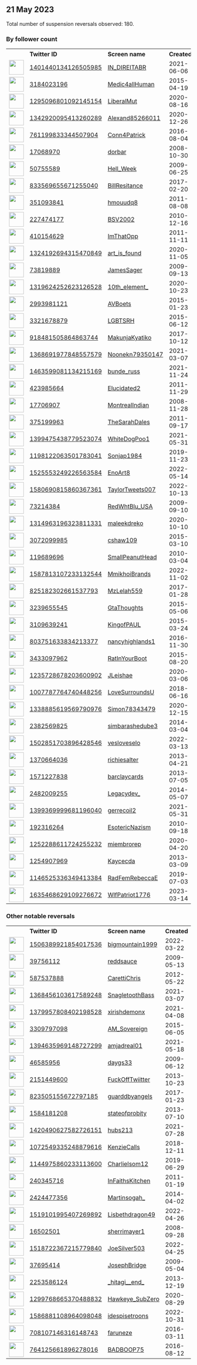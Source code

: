 
## 21 May 2023
Total number of suspension reversals observed: 180.

### By follower count
<table><tr><th></th><th align="left">Twitter ID</th><th align="left">Screen name</th>
<th align="left">Created</th><th align="left">Status</th><th align="left">Suspended</th><th align="left">Followers</th>
<tr><td><a href="https://pbs.twimg.com/profile_images/1659375692222431232/EMcedTbE_normal.jpg"><img src="https://pbs.twimg.com/profile_images/1659375692222431232/EMcedTbE_normal.jpg" width="40px" height="40px" align="center"/></a></td><td><a href="https://twitter.com/intent/user?user_id=1401440134126505985">1401440134126505985</a></td><td><a href="https://twitter.com/IN_DIREITABR">IN_DIREITABR</a></td><td>2021-06-06</td><td align="center"></td><td>2022-12-02</td><td>29790</td></tr>
<tr><td><a href="https://pbs.twimg.com/profile_images/1491519402336002060/8xxFxL4g_normal.jpg"><img src="https://pbs.twimg.com/profile_images/1491519402336002060/8xxFxL4g_normal.jpg" width="40px" height="40px" align="center"/></a></td><td><a href="https://twitter.com/intent/user?user_id=3184023196">3184023196</a></td><td><a href="https://twitter.com/Medic4allHuman">Medic4allHuman</a></td><td>2015-04-19</td><td align="center"></td><td>2022-07-17</td><td>26201</td></tr>
<tr><td><a href="https://pbs.twimg.com/profile_images/1662915145335537667/y8PkBFjq_normal.jpg"><img src="https://pbs.twimg.com/profile_images/1662915145335537667/y8PkBFjq_normal.jpg" width="40px" height="40px" align="center"/></a></td><td><a href="https://twitter.com/intent/user?user_id=1295096801092145154">1295096801092145154</a></td><td><a href="https://twitter.com/LiberalMut">LiberalMut</a></td><td>2020-08-16</td><td align="center"></td><td>2023-05-19</td><td>22309</td></tr>
<tr><td><a href="https://pbs.twimg.com/profile_images/1567966112427479042/c_5TC_IV_normal.jpg"><img src="https://pbs.twimg.com/profile_images/1567966112427479042/c_5TC_IV_normal.jpg" width="40px" height="40px" align="center"/></a></td><td><a href="https://twitter.com/intent/user?user_id=1342920095413260289">1342920095413260289</a></td><td><a href="https://twitter.com/Alexand85266011">Alexand85266011</a></td><td>2020-12-26</td><td align="center"></td><td>2023-05-12</td><td>7256</td></tr>
<tr><td><a href="https://pbs.twimg.com/profile_images/1551104298926440454/Fwh48mF0_normal.jpg"><img src="https://pbs.twimg.com/profile_images/1551104298926440454/Fwh48mF0_normal.jpg" width="40px" height="40px" align="center"/></a></td><td><a href="https://twitter.com/intent/user?user_id=761199833344507904">761199833344507904</a></td><td><a href="https://twitter.com/Conn4Patrick">Conn4Patrick</a></td><td>2016-08-04</td><td align="center"></td><td>2022-12-08</td><td>6357</td></tr>
<tr><td><a href="https://pbs.twimg.com/profile_images/1664038543994265600/gVN-jXJG_normal.jpg"><img src="https://pbs.twimg.com/profile_images/1664038543994265600/gVN-jXJG_normal.jpg" width="40px" height="40px" align="center"/></a></td><td><a href="https://twitter.com/intent/user?user_id=17068970">17068970</a></td><td><a href="https://twitter.com/dorbar">dorbar</a></td><td>2008-10-30</td><td align="center"></td><td></td><td>6244</td></tr>
<tr><td><a href="https://pbs.twimg.com/profile_images/1660756545037107200/ZDywjxMB_normal.jpg"><img src="https://pbs.twimg.com/profile_images/1660756545037107200/ZDywjxMB_normal.jpg" width="40px" height="40px" align="center"/></a></td><td><a href="https://twitter.com/intent/user?user_id=50755589">50755589</a></td><td><a href="https://twitter.com/Hell_Week">Hell_Week</a></td><td>2009-06-25</td><td align="center"></td><td></td><td>5591</td></tr>
<tr><td><a href="https://pbs.twimg.com/profile_images/1660820980950876164/LfCJdPOI_normal.jpg"><img src="https://pbs.twimg.com/profile_images/1660820980950876164/LfCJdPOI_normal.jpg" width="40px" height="40px" align="center"/></a></td><td><a href="https://twitter.com/intent/user?user_id=833569655671255040">833569655671255040</a></td><td><a href="https://twitter.com/BillResitance">BillResitance</a></td><td>2017-02-20</td><td align="center"></td><td></td><td>5299</td></tr>
<tr><td><a href="https://pbs.twimg.com/profile_images/1660323721964404736/tGRSOQdg_normal.jpg"><img src="https://pbs.twimg.com/profile_images/1660323721964404736/tGRSOQdg_normal.jpg" width="40px" height="40px" align="center"/></a></td><td><a href="https://twitter.com/intent/user?user_id=351093841">351093841</a></td><td><a href="https://twitter.com/hmouudq8">hmouudq8</a></td><td>2011-08-08</td><td align="center"></td><td>2022-08-26</td><td>4900</td></tr>
<tr><td><a href="https://pbs.twimg.com/profile_images/1662642172108369921/c3hrFLy9_normal.jpg"><img src="https://pbs.twimg.com/profile_images/1662642172108369921/c3hrFLy9_normal.jpg" width="40px" height="40px" align="center"/></a></td><td><a href="https://twitter.com/intent/user?user_id=227474177">227474177</a></td><td><a href="https://twitter.com/BSV2002">BSV2002</a></td><td>2010-12-16</td><td align="center"></td><td></td><td>4613</td></tr>
<tr><td><a href="https://pbs.twimg.com/profile_images/1663661043128647683/eUY3DXrF_normal.jpg"><img src="https://pbs.twimg.com/profile_images/1663661043128647683/eUY3DXrF_normal.jpg" width="40px" height="40px" align="center"/></a></td><td><a href="https://twitter.com/intent/user?user_id=410154629">410154629</a></td><td><a href="https://twitter.com/ImThatOpp">ImThatOpp</a></td><td>2011-11-11</td><td align="center"></td><td></td><td>4204</td></tr>
<tr><td><a href="https://pbs.twimg.com/profile_images/1424600602059972608/7Q0Br5Qv_normal.jpg"><img src="https://pbs.twimg.com/profile_images/1424600602059972608/7Q0Br5Qv_normal.jpg" width="40px" height="40px" align="center"/></a></td><td><a href="https://twitter.com/intent/user?user_id=1324192694315470849">1324192694315470849</a></td><td><a href="https://twitter.com/art_is_found">art_is_found</a></td><td>2020-11-05</td><td align="center"></td><td></td><td>3674</td></tr>
<tr><td><a href="https://pbs.twimg.com/profile_images/1436464375632732170/ZEEMnd8K_normal.jpg"><img src="https://pbs.twimg.com/profile_images/1436464375632732170/ZEEMnd8K_normal.jpg" width="40px" height="40px" align="center"/></a></td><td><a href="https://twitter.com/intent/user?user_id=73819889">73819889</a></td><td><a href="https://twitter.com/JamesSager">JamesSager</a></td><td>2009-09-13</td><td align="center"></td><td>2022-06-05</td><td>3404</td></tr>
<tr><td><a href="https://pbs.twimg.com/profile_images/1660998007242862601/0pPga2nH_normal.jpg"><img src="https://pbs.twimg.com/profile_images/1660998007242862601/0pPga2nH_normal.jpg" width="40px" height="40px" align="center"/></a></td><td><a href="https://twitter.com/intent/user?user_id=1319624252623126528">1319624252623126528</a></td><td><a href="https://twitter.com/10th_element_">10th_element_</a></td><td>2020-10-23</td><td align="center"></td><td>2022-03-15</td><td>3397</td></tr>
<tr><td><a href="https://pbs.twimg.com/profile_images/1481354579665166341/xlybS-XP_normal.jpg"><img src="https://pbs.twimg.com/profile_images/1481354579665166341/xlybS-XP_normal.jpg" width="40px" height="40px" align="center"/></a></td><td><a href="https://twitter.com/intent/user?user_id=2993981121">2993981121</a></td><td><a href="https://twitter.com/AVBoets">AVBoets</a></td><td>2015-01-23</td><td align="center"></td><td>2022-09-10</td><td>2854</td></tr>
<tr><td><a href="https://pbs.twimg.com/profile_images/1536833606848593923/S_cM9VLt_normal.jpg"><img src="https://pbs.twimg.com/profile_images/1536833606848593923/S_cM9VLt_normal.jpg" width="40px" height="40px" align="center"/></a></td><td><a href="https://twitter.com/intent/user?user_id=3321678879">3321678879</a></td><td><a href="https://twitter.com/LGBTSRH">LGBTSRH</a></td><td>2015-06-12</td><td align="center">🔒</td><td>2022-11-13</td><td>2854</td></tr>
<tr><td><a href="https://pbs.twimg.com/profile_images/1517894131275685889/55K9YuWq_normal.jpg"><img src="https://pbs.twimg.com/profile_images/1517894131275685889/55K9YuWq_normal.jpg" width="40px" height="40px" align="center"/></a></td><td><a href="https://twitter.com/intent/user?user_id=918481505864863744">918481505864863744</a></td><td><a href="https://twitter.com/MakunjaKyatiko">MakunjaKyatiko</a></td><td>2017-10-12</td><td align="center"></td><td>2023-05-11</td><td>2558</td></tr>
<tr><td><a href="https://pbs.twimg.com/profile_images/1645945541333856258/wIRe4_u__normal.jpg"><img src="https://pbs.twimg.com/profile_images/1645945541333856258/wIRe4_u__normal.jpg" width="40px" height="40px" align="center"/></a></td><td><a href="https://twitter.com/intent/user?user_id=1368691977848557579">1368691977848557579</a></td><td><a href="https://twitter.com/Noonekn79350147">Noonekn79350147</a></td><td>2021-03-07</td><td align="center"></td><td>2023-04-19</td><td>2485</td></tr>
<tr><td><a href="https://pbs.twimg.com/profile_images/1661552194594783234/1SqD9kJl_normal.jpg"><img src="https://pbs.twimg.com/profile_images/1661552194594783234/1SqD9kJl_normal.jpg" width="40px" height="40px" align="center"/></a></td><td><a href="https://twitter.com/intent/user?user_id=1463599081134215169">1463599081134215169</a></td><td><a href="https://twitter.com/bunde_russ">bunde_russ</a></td><td>2021-11-24</td><td align="center">🚫</td><td>2023-05-12</td><td>2235</td></tr>
<tr><td><a href="https://pbs.twimg.com/profile_images/1659583411584106502/PYAClgbx_normal.jpg"><img src="https://pbs.twimg.com/profile_images/1659583411584106502/PYAClgbx_normal.jpg" width="40px" height="40px" align="center"/></a></td><td><a href="https://twitter.com/intent/user?user_id=423985664">423985664</a></td><td><a href="https://twitter.com/Elucidated2">Elucidated2</a></td><td>2011-11-29</td><td align="center"></td><td></td><td>2170</td></tr>
<tr><td><a href="https://pbs.twimg.com/profile_images/725424233346519041/QqirJsPc_normal.jpg"><img src="https://pbs.twimg.com/profile_images/725424233346519041/QqirJsPc_normal.jpg" width="40px" height="40px" align="center"/></a></td><td><a href="https://twitter.com/intent/user?user_id=17706907">17706907</a></td><td><a href="https://twitter.com/MontrealIndian">MontrealIndian</a></td><td>2008-11-28</td><td align="center"></td><td>2022-12-13</td><td>2117</td></tr>
<tr><td><a href="https://pbs.twimg.com/profile_images/1416510239181099010/ejo55Yq-_normal.jpg"><img src="https://pbs.twimg.com/profile_images/1416510239181099010/ejo55Yq-_normal.jpg" width="40px" height="40px" align="center"/></a></td><td><a href="https://twitter.com/intent/user?user_id=375199963">375199963</a></td><td><a href="https://twitter.com/TheSarahDales">TheSarahDales</a></td><td>2011-09-17</td><td align="center"></td><td>2022-12-13</td><td>2113</td></tr>
<tr><td><a href="https://pbs.twimg.com/profile_images/1561491804687458304/Elp6s_lA_normal.jpg"><img src="https://pbs.twimg.com/profile_images/1561491804687458304/Elp6s_lA_normal.jpg" width="40px" height="40px" align="center"/></a></td><td><a href="https://twitter.com/intent/user?user_id=1399475438779523074">1399475438779523074</a></td><td><a href="https://twitter.com/WhiteDogPoo1">WhiteDogPoo1</a></td><td>2021-05-31</td><td align="center"></td><td>2022-09-08</td><td>2111</td></tr>
<tr><td><a href="https://pbs.twimg.com/profile_images/1659723198387351554/tT_CTsYt_normal.jpg"><img src="https://pbs.twimg.com/profile_images/1659723198387351554/tT_CTsYt_normal.jpg" width="40px" height="40px" align="center"/></a></td><td><a href="https://twitter.com/intent/user?user_id=1198122063501783041">1198122063501783041</a></td><td><a href="https://twitter.com/Sonjap1984">Sonjap1984</a></td><td>2019-11-23</td><td align="center"></td><td>2022-09-10</td><td>2094</td></tr>
<tr><td><a href="https://pbs.twimg.com/profile_images/1609336312644919296/ektB8ut__normal.jpg"><img src="https://pbs.twimg.com/profile_images/1609336312644919296/ektB8ut__normal.jpg" width="40px" height="40px" align="center"/></a></td><td><a href="https://twitter.com/intent/user?user_id=1525553249226563584">1525553249226563584</a></td><td><a href="https://twitter.com/EnoArt8">EnoArt8</a></td><td>2022-05-14</td><td align="center"></td><td>2023-01-21</td><td>2068</td></tr>
<tr><td><a href="https://pbs.twimg.com/profile_images/1660153844356251649/QXD4CXa3_normal.jpg"><img src="https://pbs.twimg.com/profile_images/1660153844356251649/QXD4CXa3_normal.jpg" width="40px" height="40px" align="center"/></a></td><td><a href="https://twitter.com/intent/user?user_id=1580690815860367361">1580690815860367361</a></td><td><a href="https://twitter.com/TaylorTweets007">TaylorTweets007</a></td><td>2022-10-13</td><td align="center"></td><td>2023-04-24</td><td>1881</td></tr>
<tr><td><a href="https://pbs.twimg.com/profile_images/882227731475419138/lTNn76cu_normal.jpg"><img src="https://pbs.twimg.com/profile_images/882227731475419138/lTNn76cu_normal.jpg" width="40px" height="40px" align="center"/></a></td><td><a href="https://twitter.com/intent/user?user_id=73214384">73214384</a></td><td><a href="https://twitter.com/RedWhtBlu_USA">RedWhtBlu_USA</a></td><td>2009-09-10</td><td align="center"></td><td></td><td>1696</td></tr>
<tr><td><a href="https://pbs.twimg.com/profile_images/1451346591479119876/jJSm-YhW_normal.jpg"><img src="https://pbs.twimg.com/profile_images/1451346591479119876/jJSm-YhW_normal.jpg" width="40px" height="40px" align="center"/></a></td><td><a href="https://twitter.com/intent/user?user_id=1314963196323811331">1314963196323811331</a></td><td><a href="https://twitter.com/maleekdreko">maleekdreko</a></td><td>2020-10-10</td><td align="center"></td><td>2022-09-18</td><td>1533</td></tr>
<tr><td><a href="https://pbs.twimg.com/profile_images/1207864699477344256/2QuhY4kJ_normal.jpg"><img src="https://pbs.twimg.com/profile_images/1207864699477344256/2QuhY4kJ_normal.jpg" width="40px" height="40px" align="center"/></a></td><td><a href="https://twitter.com/intent/user?user_id=3072099985">3072099985</a></td><td><a href="https://twitter.com/cshaw109">cshaw109</a></td><td>2015-03-10</td><td align="center"></td><td></td><td>1507</td></tr>
<tr><td><a href="https://pbs.twimg.com/profile_images/1652644888603770882/PzgAgqpO_normal.jpg"><img src="https://pbs.twimg.com/profile_images/1652644888603770882/PzgAgqpO_normal.jpg" width="40px" height="40px" align="center"/></a></td><td><a href="https://twitter.com/intent/user?user_id=119689696">119689696</a></td><td><a href="https://twitter.com/SmallPeanutHead">SmallPeanutHead</a></td><td>2010-03-04</td><td align="center"></td><td>2023-03-31</td><td>1505</td></tr>
<tr><td><a href="https://pbs.twimg.com/profile_images/1587814640859467776/FXJTvVAm_normal.jpg"><img src="https://pbs.twimg.com/profile_images/1587814640859467776/FXJTvVAm_normal.jpg" width="40px" height="40px" align="center"/></a></td><td><a href="https://twitter.com/intent/user?user_id=1587813107233132544">1587813107233132544</a></td><td><a href="https://twitter.com/MmikhoiBrands">MmikhoiBrands</a></td><td>2022-11-02</td><td align="center"></td><td>2023-05-03</td><td>1498</td></tr>
<tr><td><a href="https://pbs.twimg.com/profile_images/1394180330735620096/2c5GWSyx_normal.jpg"><img src="https://pbs.twimg.com/profile_images/1394180330735620096/2c5GWSyx_normal.jpg" width="40px" height="40px" align="center"/></a></td><td><a href="https://twitter.com/intent/user?user_id=825182302661537793">825182302661537793</a></td><td><a href="https://twitter.com/MzLelah559">MzLelah559</a></td><td>2017-01-28</td><td align="center"></td><td>2023-05-09</td><td>1400</td></tr>
<tr><td><a href="https://pbs.twimg.com/profile_images/843620031204417537/F70zup1J_normal.jpg"><img src="https://pbs.twimg.com/profile_images/843620031204417537/F70zup1J_normal.jpg" width="40px" height="40px" align="center"/></a></td><td><a href="https://twitter.com/intent/user?user_id=3239655545">3239655545</a></td><td><a href="https://twitter.com/GtaThoughts">GtaThoughts</a></td><td>2015-05-06</td><td align="center"></td><td></td><td>1389</td></tr>
<tr><td><a href="https://pbs.twimg.com/profile_images/1662106885267378179/Y5rlidPn_normal.jpg"><img src="https://pbs.twimg.com/profile_images/1662106885267378179/Y5rlidPn_normal.jpg" width="40px" height="40px" align="center"/></a></td><td><a href="https://twitter.com/intent/user?user_id=3109639241">3109639241</a></td><td><a href="https://twitter.com/KingofPAUL">KingofPAUL</a></td><td>2015-03-24</td><td align="center"></td><td></td><td>1274</td></tr>
<tr><td><a href="https://pbs.twimg.com/profile_images/1662146123258265600/HsmtAGTZ_normal.jpg"><img src="https://pbs.twimg.com/profile_images/1662146123258265600/HsmtAGTZ_normal.jpg" width="40px" height="40px" align="center"/></a></td><td><a href="https://twitter.com/intent/user?user_id=803751633834213377">803751633834213377</a></td><td><a href="https://twitter.com/nancyhighlands1">nancyhighlands1</a></td><td>2016-11-30</td><td align="center"></td><td></td><td>1219</td></tr>
<tr><td><a href="https://pbs.twimg.com/profile_images/1142034107507101696/TPamTSNp_normal.png"><img src="https://pbs.twimg.com/profile_images/1142034107507101696/TPamTSNp_normal.png" width="40px" height="40px" align="center"/></a></td><td><a href="https://twitter.com/intent/user?user_id=3433097962">3433097962</a></td><td><a href="https://twitter.com/RatInYourBoot">RatInYourBoot</a></td><td>2015-08-20</td><td align="center"></td><td></td><td>1215</td></tr>
<tr><td><a href="https://pbs.twimg.com/profile_images/1660690682955087874/krQwhlr9_normal.jpg"><img src="https://pbs.twimg.com/profile_images/1660690682955087874/krQwhlr9_normal.jpg" width="40px" height="40px" align="center"/></a></td><td><a href="https://twitter.com/intent/user?user_id=1235728678203600902">1235728678203600902</a></td><td><a href="https://twitter.com/JLeishae">JLeishae</a></td><td>2020-03-06</td><td align="center"></td><td>2022-07-09</td><td>1179</td></tr>
<tr><td><a href="https://pbs.twimg.com/profile_images/1339539689733283846/bvSYDV6U_normal.jpg"><img src="https://pbs.twimg.com/profile_images/1339539689733283846/bvSYDV6U_normal.jpg" width="40px" height="40px" align="center"/></a></td><td><a href="https://twitter.com/intent/user?user_id=1007787764740448256">1007787764740448256</a></td><td><a href="https://twitter.com/LoveSurroundsU">LoveSurroundsU</a></td><td>2018-06-16</td><td align="center">🔒</td><td></td><td>1174</td></tr>
<tr><td><a href="https://pbs.twimg.com/profile_images/1343852675742490624/zZk1KHO0_normal.jpg"><img src="https://pbs.twimg.com/profile_images/1343852675742490624/zZk1KHO0_normal.jpg" width="40px" height="40px" align="center"/></a></td><td><a href="https://twitter.com/intent/user?user_id=1338885619569790976">1338885619569790976</a></td><td><a href="https://twitter.com/Simon78343479">Simon78343479</a></td><td>2020-12-15</td><td align="center"></td><td>2023-05-12</td><td>1055</td></tr>
<tr><td><a href="https://pbs.twimg.com/profile_images/1605150807053172739/AsMTuUGF_normal.jpg"><img src="https://pbs.twimg.com/profile_images/1605150807053172739/AsMTuUGF_normal.jpg" width="40px" height="40px" align="center"/></a></td><td><a href="https://twitter.com/intent/user?user_id=2382569825">2382569825</a></td><td><a href="https://twitter.com/simbarashedube3">simbarashedube3</a></td><td>2014-03-04</td><td align="center"></td><td>2023-03-20</td><td>1047</td></tr>
<tr><td><a href="https://pbs.twimg.com/profile_images/1502851965482680327/46uKWFVt_normal.jpg"><img src="https://pbs.twimg.com/profile_images/1502851965482680327/46uKWFVt_normal.jpg" width="40px" height="40px" align="center"/></a></td><td><a href="https://twitter.com/intent/user?user_id=1502851703896428546">1502851703896428546</a></td><td><a href="https://twitter.com/vesloveselo">vesloveselo</a></td><td>2022-03-13</td><td align="center"></td><td>2022-08-17</td><td>1043</td></tr>
<tr><td><a href="https://pbs.twimg.com/profile_images/514794251926781952/GqUCQlcj_normal.jpeg"><img src="https://pbs.twimg.com/profile_images/514794251926781952/GqUCQlcj_normal.jpeg" width="40px" height="40px" align="center"/></a></td><td><a href="https://twitter.com/intent/user?user_id=1370664036">1370664036</a></td><td><a href="https://twitter.com/richiesalter">richiesalter</a></td><td>2013-04-21</td><td align="center"></td><td></td><td>978</td></tr>
<tr><td><a href="https://pbs.twimg.com/profile_images/1017104263007391750/pO8beI2k_normal.jpg"><img src="https://pbs.twimg.com/profile_images/1017104263007391750/pO8beI2k_normal.jpg" width="40px" height="40px" align="center"/></a></td><td><a href="https://twitter.com/intent/user?user_id=1571227838">1571227838</a></td><td><a href="https://twitter.com/barclaycards">barclaycards</a></td><td>2013-07-05</td><td align="center"></td><td></td><td>957</td></tr>
<tr><td><a href="https://pbs.twimg.com/profile_images/1064449560960032770/wyA1e9pW_normal.jpg"><img src="https://pbs.twimg.com/profile_images/1064449560960032770/wyA1e9pW_normal.jpg" width="40px" height="40px" align="center"/></a></td><td><a href="https://twitter.com/intent/user?user_id=2482009255">2482009255</a></td><td><a href="https://twitter.com/Legacydev_">Legacydev_</a></td><td>2014-05-07</td><td align="center"></td><td></td><td>941</td></tr>
<tr><td><a href="https://abs.twimg.com/sticky/default_profile_images/default_profile_normal.png"><img src="https://abs.twimg.com/sticky/default_profile_images/default_profile_normal.png" width="40px" height="40px" align="center"/></a></td><td><a href="https://twitter.com/intent/user?user_id=1399369999681196040">1399369999681196040</a></td><td><a href="https://twitter.com/gerrecoil2">gerrecoil2</a></td><td>2021-05-31</td><td align="center"></td><td>2022-09-28</td><td>938</td></tr>
<tr><td><a href="https://pbs.twimg.com/profile_images/1661866271011672064/vIEeGSo4_normal.jpg"><img src="https://pbs.twimg.com/profile_images/1661866271011672064/vIEeGSo4_normal.jpg" width="40px" height="40px" align="center"/></a></td><td><a href="https://twitter.com/intent/user?user_id=192316264">192316264</a></td><td><a href="https://twitter.com/EsotericNazism">EsotericNazism</a></td><td>2010-09-18</td><td align="center"></td><td>2023-05-20</td><td>889</td></tr>
<tr><td><a href="https://pbs.twimg.com/profile_images/1252290980398747650/HT7Ifxll_normal.jpg"><img src="https://pbs.twimg.com/profile_images/1252290980398747650/HT7Ifxll_normal.jpg" width="40px" height="40px" align="center"/></a></td><td><a href="https://twitter.com/intent/user?user_id=1252288611724255232">1252288611724255232</a></td><td><a href="https://twitter.com/miembrorep">miembrorep</a></td><td>2020-04-20</td><td align="center"></td><td>2022-05-19</td><td>834</td></tr>
<tr><td><a href="https://pbs.twimg.com/profile_images/3358455919/e01f7bdb2e12e91cb0ec73201fb29613_normal.jpeg"><img src="https://pbs.twimg.com/profile_images/3358455919/e01f7bdb2e12e91cb0ec73201fb29613_normal.jpeg" width="40px" height="40px" align="center"/></a></td><td><a href="https://twitter.com/intent/user?user_id=1254907969">1254907969</a></td><td><a href="https://twitter.com/Kaycecda">Kaycecda</a></td><td>2013-03-09</td><td align="center"></td><td>2022-10-29</td><td>828</td></tr>
<tr><td><a href="https://pbs.twimg.com/profile_images/1180883227633999872/D48KntnV_normal.jpg"><img src="https://pbs.twimg.com/profile_images/1180883227633999872/D48KntnV_normal.jpg" width="40px" height="40px" align="center"/></a></td><td><a href="https://twitter.com/intent/user?user_id=1146525336349413384">1146525336349413384</a></td><td><a href="https://twitter.com/RadFemRebeccaE">RadFemRebeccaE</a></td><td>2019-07-03</td><td align="center"></td><td></td><td>753</td></tr>
<tr><td><a href="https://pbs.twimg.com/profile_images/1636450885415870471/MJNYjO3A_normal.jpg"><img src="https://pbs.twimg.com/profile_images/1636450885415870471/MJNYjO3A_normal.jpg" width="40px" height="40px" align="center"/></a></td><td><a href="https://twitter.com/intent/user?user_id=1635468629109276672">1635468629109276672</a></td><td><a href="https://twitter.com/WlfPatriot1776">WlfPatriot1776</a></td><td>2023-03-14</td><td align="center"></td><td>2023-05-19</td><td>582</td></tr>
</table>

### Other notable reversals
<table><tr><th></th><th align="left">Twitter ID</th><th align="left">Screen name</th>
<th align="left">Created</th><th align="left">Status</th><th align="left">Suspended</th><th align="left">Followers</th>
<tr><td><a href="https://pbs.twimg.com/profile_images/1660803494960349186/jBklac1n_normal.jpg"><img src="https://pbs.twimg.com/profile_images/1660803494960349186/jBklac1n_normal.jpg" width="40px" height="40px" align="center"/></a></td><td><a href="https://twitter.com/intent/user?user_id=1506389921854017536">1506389921854017536</a></td><td><a href="https://twitter.com/bigmountain1999">bigmountain1999</a></td><td>2022-03-22</td><td align="center"></td><td>2022-12-16</td><td>35</td></tr>
<tr><td><a href="https://pbs.twimg.com/profile_images/958050426980417536/Mbx7c1F__normal.jpg"><img src="https://pbs.twimg.com/profile_images/958050426980417536/Mbx7c1F__normal.jpg" width="40px" height="40px" align="center"/></a></td><td><a href="https://twitter.com/intent/user?user_id=39756112">39756112</a></td><td><a href="https://twitter.com/reddsauce">reddsauce</a></td><td>2009-05-13</td><td align="center"></td><td>2022-11-28</td><td>65</td></tr>
<tr><td><a href="https://pbs.twimg.com/profile_images/526566088411078656/IC6PRSX3_normal.png"><img src="https://pbs.twimg.com/profile_images/526566088411078656/IC6PRSX3_normal.png" width="40px" height="40px" align="center"/></a></td><td><a href="https://twitter.com/intent/user?user_id=587537888">587537888</a></td><td><a href="https://twitter.com/CarettiChris">CarettiChris</a></td><td>2012-05-22</td><td align="center">🔒</td><td>2023-05-05</td><td>48</td></tr>
<tr><td><a href="https://pbs.twimg.com/profile_images/1368457720953716736/NAFPNePV_normal.jpg"><img src="https://pbs.twimg.com/profile_images/1368457720953716736/NAFPNePV_normal.jpg" width="40px" height="40px" align="center"/></a></td><td><a href="https://twitter.com/intent/user?user_id=1368456103617589248">1368456103617589248</a></td><td><a href="https://twitter.com/SnagletoothBass">SnagletoothBass</a></td><td>2021-03-07</td><td align="center"></td><td>2022-11-07</td><td>24</td></tr>
<tr><td><a href="https://pbs.twimg.com/profile_images/1470223200990736388/OqSNJHxT_normal.jpg"><img src="https://pbs.twimg.com/profile_images/1470223200990736388/OqSNJHxT_normal.jpg" width="40px" height="40px" align="center"/></a></td><td><a href="https://twitter.com/intent/user?user_id=1379957808402198528">1379957808402198528</a></td><td><a href="https://twitter.com/xirishdemonx">xirishdemonx</a></td><td>2021-04-08</td><td align="center">🔒</td><td>2022-11-06</td><td>22</td></tr>
<tr><td><a href="https://pbs.twimg.com/profile_images/1659833255737147392/q2jxf6ce_normal.jpg"><img src="https://pbs.twimg.com/profile_images/1659833255737147392/q2jxf6ce_normal.jpg" width="40px" height="40px" align="center"/></a></td><td><a href="https://twitter.com/intent/user?user_id=3309797098">3309797098</a></td><td><a href="https://twitter.com/AM_Sovereign">AM_Sovereign</a></td><td>2015-06-05</td><td align="center"></td><td>2023-05-17</td><td>77</td></tr>
<tr><td><a href="https://pbs.twimg.com/profile_images/1664227418238844936/g8IZoBs-_normal.jpg"><img src="https://pbs.twimg.com/profile_images/1664227418238844936/g8IZoBs-_normal.jpg" width="40px" height="40px" align="center"/></a></td><td><a href="https://twitter.com/intent/user?user_id=1394635969148727299">1394635969148727299</a></td><td><a href="https://twitter.com/amjadreal01">amjadreal01</a></td><td>2021-05-18</td><td align="center"></td><td>2023-05-17</td><td>376</td></tr>
<tr><td><a href="https://pbs.twimg.com/profile_images/1660667987874189313/bEXvLM3G_normal.jpg"><img src="https://pbs.twimg.com/profile_images/1660667987874189313/bEXvLM3G_normal.jpg" width="40px" height="40px" align="center"/></a></td><td><a href="https://twitter.com/intent/user?user_id=46585956">46585956</a></td><td><a href="https://twitter.com/daygs33">daygs33</a></td><td>2009-06-12</td><td align="center"></td><td>2023-03-30</td><td>182</td></tr>
<tr><td><a href="https://pbs.twimg.com/profile_images/809503080035270656/lPTM9uVx_normal.jpg"><img src="https://pbs.twimg.com/profile_images/809503080035270656/lPTM9uVx_normal.jpg" width="40px" height="40px" align="center"/></a></td><td><a href="https://twitter.com/intent/user?user_id=2151449600">2151449600</a></td><td><a href="https://twitter.com/FuckOffTwiitter">FuckOffTwiitter</a></td><td>2013-10-23</td><td align="center"></td><td>2023-04-27</td><td>19</td></tr>
<tr><td><a href="https://pbs.twimg.com/profile_images/974649121855320064/8KxEAqkZ_normal.jpg"><img src="https://pbs.twimg.com/profile_images/974649121855320064/8KxEAqkZ_normal.jpg" width="40px" height="40px" align="center"/></a></td><td><a href="https://twitter.com/intent/user?user_id=823505155672797185">823505155672797185</a></td><td><a href="https://twitter.com/guarddbyangels">guarddbyangels</a></td><td>2017-01-23</td><td align="center"></td><td>2022-11-29</td><td>164</td></tr>
<tr><td><a href="https://pbs.twimg.com/profile_images/1533265404457459712/a2x5R-mR_normal.jpg"><img src="https://pbs.twimg.com/profile_images/1533265404457459712/a2x5R-mR_normal.jpg" width="40px" height="40px" align="center"/></a></td><td><a href="https://twitter.com/intent/user?user_id=1584181208">1584181208</a></td><td><a href="https://twitter.com/stateofprobity">stateofprobity</a></td><td>2013-07-10</td><td align="center"></td><td>2022-12-03</td><td>0</td></tr>
<tr><td><a href="https://pbs.twimg.com/profile_images/1468196215749754890/Akb7vFaP_normal.jpg"><img src="https://pbs.twimg.com/profile_images/1468196215749754890/Akb7vFaP_normal.jpg" width="40px" height="40px" align="center"/></a></td><td><a href="https://twitter.com/intent/user?user_id=1420490627582726151">1420490627582726151</a></td><td><a href="https://twitter.com/hubs213">hubs213</a></td><td>2021-07-28</td><td align="center">👋</td><td>2022-12-05</td><td>2</td></tr>
<tr><td><a href="https://pbs.twimg.com/profile_images/1096486856596705280/x5fwtZMS_normal.png"><img src="https://pbs.twimg.com/profile_images/1096486856596705280/x5fwtZMS_normal.png" width="40px" height="40px" align="center"/></a></td><td><a href="https://twitter.com/intent/user?user_id=1072549335248879616">1072549335248879616</a></td><td><a href="https://twitter.com/KenzieCalls">KenzieCalls</a></td><td>2018-12-11</td><td align="center"></td><td>2023-05-15</td><td>245</td></tr>
<tr><td><a href="https://pbs.twimg.com/profile_images/1622714281325170688/9ynwzqb5_normal.png"><img src="https://pbs.twimg.com/profile_images/1622714281325170688/9ynwzqb5_normal.png" width="40px" height="40px" align="center"/></a></td><td><a href="https://twitter.com/intent/user?user_id=1144975860233113600">1144975860233113600</a></td><td><a href="https://twitter.com/CharlieIsom12">CharlieIsom12</a></td><td>2019-06-29</td><td align="center"></td><td>2023-02-22</td><td>0</td></tr>
<tr><td><a href="https://pbs.twimg.com/profile_images/1535595418796625922/c3ypMHFG_normal.jpg"><img src="https://pbs.twimg.com/profile_images/1535595418796625922/c3ypMHFG_normal.jpg" width="40px" height="40px" align="center"/></a></td><td><a href="https://twitter.com/intent/user?user_id=240345716">240345716</a></td><td><a href="https://twitter.com/InFaithsKitchen">InFaithsKitchen</a></td><td>2011-01-19</td><td align="center"></td><td>2022-12-23</td><td>35</td></tr>
<tr><td><a href="https://pbs.twimg.com/profile_images/1663652412492488706/Y_NxODU8_normal.jpg"><img src="https://pbs.twimg.com/profile_images/1663652412492488706/Y_NxODU8_normal.jpg" width="40px" height="40px" align="center"/></a></td><td><a href="https://twitter.com/intent/user?user_id=2424477356">2424477356</a></td><td><a href="https://twitter.com/Martinsogah_">Martinsogah_</a></td><td>2014-04-02</td><td align="center"></td><td>2022-12-26</td><td>153</td></tr>
<tr><td><a href="https://pbs.twimg.com/profile_images/1660429737666179072/Ol8PyDL3_normal.jpg"><img src="https://pbs.twimg.com/profile_images/1660429737666179072/Ol8PyDL3_normal.jpg" width="40px" height="40px" align="center"/></a></td><td><a href="https://twitter.com/intent/user?user_id=1519101995407269892">1519101995407269892</a></td><td><a href="https://twitter.com/Lisbethdragon49">Lisbethdragon49</a></td><td>2022-04-26</td><td align="center"></td><td>2023-03-26</td><td>15</td></tr>
<tr><td><a href="https://pbs.twimg.com/profile_images/826244103708909569/7njl26ie_normal.jpg"><img src="https://pbs.twimg.com/profile_images/826244103708909569/7njl26ie_normal.jpg" width="40px" height="40px" align="center"/></a></td><td><a href="https://twitter.com/intent/user?user_id=16502501">16502501</a></td><td><a href="https://twitter.com/sherrimayer1">sherrimayer1</a></td><td>2008-09-28</td><td align="center">🔒</td><td>2022-12-06</td><td>14</td></tr>
<tr><td><a href="https://pbs.twimg.com/profile_images/1659887549631041536/I207zs7M_normal.jpg"><img src="https://pbs.twimg.com/profile_images/1659887549631041536/I207zs7M_normal.jpg" width="40px" height="40px" align="center"/></a></td><td><a href="https://twitter.com/intent/user?user_id=1518722367215779840">1518722367215779840</a></td><td><a href="https://twitter.com/JoeSilver503">JoeSilver503</a></td><td>2022-04-25</td><td align="center"></td><td>2022-11-09</td><td>203</td></tr>
<tr><td><a href="https://pbs.twimg.com/profile_images/541119129336680448/88erIGOO_normal.jpeg"><img src="https://pbs.twimg.com/profile_images/541119129336680448/88erIGOO_normal.jpeg" width="40px" height="40px" align="center"/></a></td><td><a href="https://twitter.com/intent/user?user_id=37695414">37695414</a></td><td><a href="https://twitter.com/JosephBridge">JosephBridge</a></td><td>2009-05-04</td><td align="center"></td><td>2023-01-10</td><td>134</td></tr>
<tr><td><a href="https://pbs.twimg.com/profile_images/413677703670165504/UXrLSnVR_normal.jpeg"><img src="https://pbs.twimg.com/profile_images/413677703670165504/UXrLSnVR_normal.jpeg" width="40px" height="40px" align="center"/></a></td><td><a href="https://twitter.com/intent/user?user_id=2253586124">2253586124</a></td><td><a href="https://twitter.com/_hitagi__end_">_hitagi__end_</a></td><td>2013-12-19</td><td align="center"></td><td>2022-12-02</td><td>201</td></tr>
<tr><td><a href="https://pbs.twimg.com/profile_images/1300543159542460417/cKjW1YfQ_normal.jpg"><img src="https://pbs.twimg.com/profile_images/1300543159542460417/cKjW1YfQ_normal.jpg" width="40px" height="40px" align="center"/></a></td><td><a href="https://twitter.com/intent/user?user_id=1299768665370488832">1299768665370488832</a></td><td><a href="https://twitter.com/Hawkeye_SubZero">Hawkeye_SubZero</a></td><td>2020-08-29</td><td align="center"></td><td>2023-05-05</td><td>107</td></tr>
<tr><td><a href="https://pbs.twimg.com/profile_images/1660842329257963526/d4reu2hN_normal.jpg"><img src="https://pbs.twimg.com/profile_images/1660842329257963526/d4reu2hN_normal.jpg" width="40px" height="40px" align="center"/></a></td><td><a href="https://twitter.com/intent/user?user_id=1586881108964098048">1586881108964098048</a></td><td><a href="https://twitter.com/idespisetroons">idespisetroons</a></td><td>2022-10-31</td><td align="center"></td><td>2022-12-03</td><td>47</td></tr>
<tr><td><a href="https://pbs.twimg.com/profile_images/1643958056370176000/1g7x4eOh_normal.jpg"><img src="https://pbs.twimg.com/profile_images/1643958056370176000/1g7x4eOh_normal.jpg" width="40px" height="40px" align="center"/></a></td><td><a href="https://twitter.com/intent/user?user_id=708107146316148743">708107146316148743</a></td><td><a href="https://twitter.com/faruneze">faruneze</a></td><td>2016-03-11</td><td align="center"></td><td>2023-01-13</td><td>303</td></tr>
<tr><td><a href="https://pbs.twimg.com/profile_images/1278360217835769859/mYpRzZga_normal.jpg"><img src="https://pbs.twimg.com/profile_images/1278360217835769859/mYpRzZga_normal.jpg" width="40px" height="40px" align="center"/></a></td><td><a href="https://twitter.com/intent/user?user_id=764125661896278016">764125661896278016</a></td><td><a href="https://twitter.com/BADBOOP75">BADBOOP75</a></td><td>2016-08-12</td><td align="center"></td><td>2023-01-03</td><td>16</td></tr>
</table>
